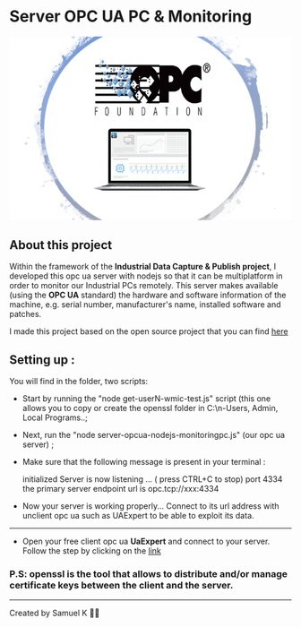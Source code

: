 # Server OPC UA PC & Monitoring 

![](capture-app-2.PNG)

## About this project

Within the framework of the **Industrial Data Capture & Publish project**, I developed this opc ua server with nodejs so that it can be 
multiplatform in order to monitor our Industrial PCs remotely.
This server makes available (using the **OPC UA** standard) the hardware and software information of the machine, 
e.g. serial number, manufacturer's name, installed software and patches.

I made this project based on the open source project that you can find [here](https://github.com/node-opcua/node-opcua)

## Setting up :

You will find in the folder, two scripts:
- Start by running the "node get-userN-wmic-test.js" script (this one allows you to copy or create the openssl folder in
	C:\n-Users, Admin, Local Programs..;

- Next, run the "node server-opcua-nodejs-monitoringpc.js" (our opc ua server) ;
- Make sure that the following message is present in your terminal :

	initialized
	Server is now listening ... ( press CTRL+C to stop)
	port 4334
 	the primary server endpoint url is opc.tcp://xxx:4334

- Now your server is working properly... Connect to its url address with unclient opc ua such as 
UAExpert to be able to exploit its data.

<hr>

- Open your free client opc ua **UaExpert** and connect to your server. Follow the step by clicking on the <a href="https://www.unified-automation.com/products/development-tools/uaexpert.html/">link</a>

### P.S: openssl is the tool that allows to distribute and/or manage certificate keys between the client and the server.

<hr>
Created by Samuel K 🖤💯
